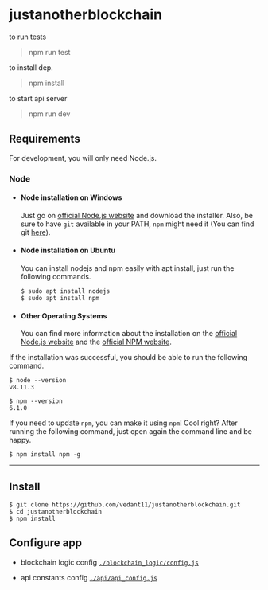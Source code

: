 # justanotherblockchain

to run tests

> npm run test 

to install dep.

> npm install

to start api server

> npm run dev


## Requirements

For development, you will only need Node.js.

### Node
- #### Node installation on Windows

  Just go on [official Node.js website](https://nodejs.org/) and download the installer.
Also, be sure to have `git` available in your PATH, `npm` might need it (You can find git [here](https://git-scm.com/)).

- #### Node installation on Ubuntu

  You can install nodejs and npm easily with apt install, just run the following commands.

      $ sudo apt install nodejs
      $ sudo apt install npm

- #### Other Operating Systems
  You can find more information about the installation on the [official Node.js website](https://nodejs.org/) and the [official NPM website](https://npmjs.org/).

If the installation was successful, you should be able to run the following command.

    $ node --version
    v8.11.3

    $ npm --version
    6.1.0

If you need to update `npm`, you can make it using `npm`! Cool right? After running the following command, just open again the command line and be happy.

    $ npm install npm -g


---

## Install

    $ git clone https://github.com/vedant11/justanotherblockchain.git
    $ cd justanotherblockchain
    $ npm install

## Configure app

- blockchain logic config [`./blockchain_logic/config.js`](https://github.com/vedant11/justanotherblockchain/blob/master/blockchain_logic/config.js)

- api constants config [`./api/api_config.js`](https://github.com/vedant11/justanotherblockchain/blob/master/api/api_config.js)
